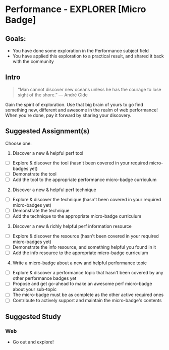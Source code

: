 Performance - EXPLORER [Micro Badge]
===================================================

Goals:
------

- You have done some exploration in the Performance subject field
- You have applied this exploration to a practical result, and shared it back with the community


Intro
-----

> “Man cannot discover new oceans unless he has the courage to lose sight of the shore.” ― André Gide

Gain the spirit of exploration. Use that big brain of yours to go find something new, different and awesome in the realm of web performance! When you're done, pay it forward by sharing your discovery.


Suggested Assignment(s)
---------------------

Choose one:

1) Discover a new & helpful perf tool
  - [ ] Explore & discover the tool (hasn't been covered in your required micro-badges yet)
  - [ ] Demonstrate the tool
  - [ ] Add the tool to the appropriate performance micro-badge curriculum

2) Discover a new & helpful perf technique
  - [ ] Explore & discover the technique (hasn't been covered in your required micro-badges yet)
  - [ ] Demonstrate the technique
  - [ ] Add the technique to the appropriate micro-badge curriculum

3) Discover a new & richly helpful perf information resource
  - [ ] Explore & discover the resource (hasn't been covered in your required micro-badges yet)
  - [ ] Demonstrate the info resource, and something helpful you found in it
  - [ ] Add the info resource to the appropriate micro-badge curriculum

4) Write a micro-badge about a new and helpful performance topic
  - [ ] Explore & discover a performance topic that hasn't been covered by any other performance badges yet
  - [ ] Propose and get go-ahead to make an awesome perf micro-badge about your sub-topic
  - [ ] The micro-badge must be as complete as the other active required ones
  - [ ] Contribute to actively support and maintain the micro-badge's contents

Suggested Study
---------------

### Web
- Go out and explore!
